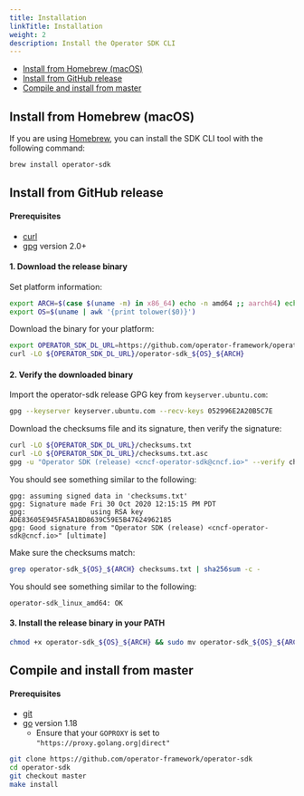 ```yaml
---
title: Installation
linkTitle: Installation
weight: 2
description: Install the Operator SDK CLI
---
```


- [Install from Homebrew (macOS)](#install-from-homebrew-macos)
- [Install from GitHub release](#install-from-github-release)
- [Compile and install from master](#compile-and-install-from-master)

## Install from Homebrew (macOS)

If you are using [Homebrew][homebrew_tool], you can install the SDK CLI tool with the following command:

```sh
brew install operator-sdk
```

## Install from GitHub release

#### Prerequisites

- [curl](https://curl.haxx.se/)
- [gpg](https://gnupg.org/) version 2.0+

#### 1. Download the release binary

Set platform information:

```sh
export ARCH=$(case $(uname -m) in x86_64) echo -n amd64 ;; aarch64) echo -n arm64 ;; *) echo -n $(uname -m) ;; esac)
export OS=$(uname | awk '{print tolower($0)}')
```

Download the binary for your platform:

```sh
export OPERATOR_SDK_DL_URL=https://github.com/operator-framework/operator-sdk/releases/download/v1.22.2
curl -LO ${OPERATOR_SDK_DL_URL}/operator-sdk_${OS}_${ARCH}
```

#### 2. Verify the downloaded binary

Import the operator-sdk release GPG key from `keyserver.ubuntu.com`:

```sh
gpg --keyserver keyserver.ubuntu.com --recv-keys 052996E2A20B5C7E
```

Download the checksums file and its signature, then verify the signature:

```sh
curl -LO ${OPERATOR_SDK_DL_URL}/checksums.txt
curl -LO ${OPERATOR_SDK_DL_URL}/checksums.txt.asc
gpg -u "Operator SDK (release) <cncf-operator-sdk@cncf.io>" --verify checksums.txt.asc
```

You should see something similar to the following:

```console
gpg: assuming signed data in 'checksums.txt'
gpg: Signature made Fri 30 Oct 2020 12:15:15 PM PDT
gpg:                using RSA key ADE83605E945FA5A1BD8639C59E5B47624962185
gpg: Good signature from "Operator SDK (release) <cncf-operator-sdk@cncf.io>" [ultimate]
```

Make sure the checksums match:

```sh
grep operator-sdk_${OS}_${ARCH} checksums.txt | sha256sum -c -
```

You should see something similar to the following:

```console
operator-sdk_linux_amd64: OK
```

#### 3. Install the release binary in your PATH

```sh
chmod +x operator-sdk_${OS}_${ARCH} && sudo mv operator-sdk_${OS}_${ARCH} /usr/local/bin/operator-sdk
```

## Compile and install from master

#### Prerequisites

- [git][git_tool]
- [go][go_tool] version 1.18
  - Ensure that your `GOPROXY` is set to `"https://proxy.golang.org|direct"`

```sh
git clone https://github.com/operator-framework/operator-sdk
cd operator-sdk
git checkout master
make install
```

[homebrew_tool]:https://brew.sh/
[git_tool]:https://git-scm.com/downloads
[go_tool]:https://golang.org/dl/
